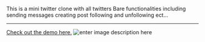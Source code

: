 This is a mini twitter clone with all twitters Bare functionalities including sending messages creating post following and unfollowing ect...

---
[Check out the demo here.](https://www.youtube.com/watch?v=pu-8QkFjuMk)
![enter image description here](https://i.imgur.com/XJA1SPG.jpeg)

